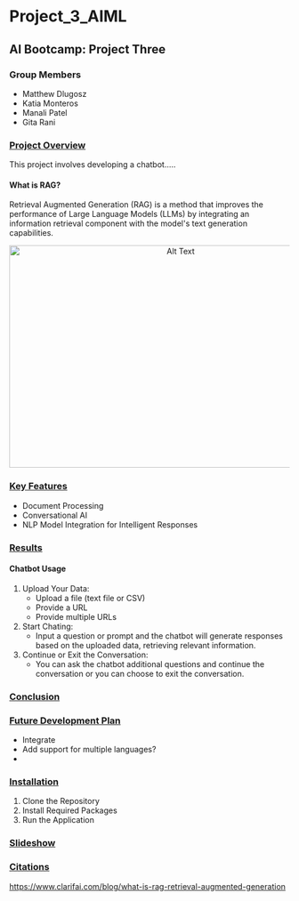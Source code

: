 # Project_3_AIML

## AI Bootcamp: Project Three

### Group Members
* Matthew Dlugosz
* Katia Monteros
* Manali Patel
* Gita Rani 


### <ins>Project Overview</ins>
This project involves developing a chatbot.....

#### What is RAG?
Retrieval Augmented Generation (RAG) is a method that improves the performance of Large Language Models (LLMs) by integrating an information retrieval component with the model's text generation capabilities.

<div align="center">
<img src="https://www.clarifai.com/hs-fs/hubfs/rag-query-drawio%20(1)-png-2.png?width=2056&height=1334&name=rag-query-drawio%20(1)-png-2.png" alt="Alt Text" width="600" height="400">
</div>

### <ins>Key Features</ins>
- Document Processing
- Conversational AI
- NLP Model Integration for Intelligent Responses

### <ins>Results</ins>
#### Chatbot Usage
1. Upload Your Data:
   - Upload a file (text file or CSV)
   - Provide a URL
   - Provide multiple URLs
2. Start Chating:
   - Input a question or prompt and the chatbot will generate responses based on the uploaded data, retrieving relevant information.
3. Continue or Exit the Conversation:
   - You can ask the chatbot additional questions and continue the conversation or you can choose to exit the conversation. 

### <ins>Conclusion</ins>


### <ins>Future Development Plan</ins>
- Integrate
- Add support for multiple languages?
- 

### <ins>Installation</ins>
1. Clone the Repository
2. Install Required Packages
3. Run the Application

### <ins>Slideshow</ins>


### <ins>Citations</ins>
https://www.clarifai.com/blog/what-is-rag-retrieval-augmented-generation


